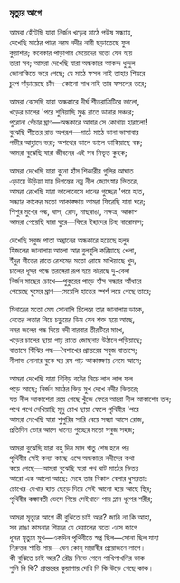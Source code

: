 ### মৃত্যুর আগে
আমরা হেঁটেছি যারা নির্জন খড়ের মাঠে পউষ সন্ধ্যায়,  
দেখেছি মাঠের পারে নরম নদীর নারী ছড়াতেছে ফুল  
কুয়াশার; কবেকার পাড়াগার মেয়েদের মতো যেন হায়  
তারা সব; আমরা দেখেছি যারা অন্ধকারে আকন্দ ধুন্দুল  
জোনাকিতে ভরে গেছে; যে মাঠে ফসল নাই তাহার শিয়রে  
চুপে দাঁড়ায়েছে চাঁদ—কোনো সাধ নাই তার ফসলের তরে;  

আমরা বেসেছি যারা অন্ধকারে দীর্ঘ শীতরাত্রিটিরে ভালো,  
খড়ের চালের 'পরে শুনিয়াছি মুগ্ধ রাতে ডানার সঞ্চার;  
পুরোনা পেঁচার ঘ্রাণ—অন্ধকারে আবার সে কোথায় হারালো!  
বুঝেছি শীতের রাত অপরূপ—মাঠে মাঠে ডানা ভাসাবার  
গভীর আহ্লাদে ভরা; অশত্থের ডালে ডালে ডাকিয়াছে বক;  
আমরা বুঝেছি যারা জীবনের এই সব নিভৃত কুহক;  

আমরা দেখেছি যারা বুনো হাঁস শিকারীর গুলির আঘাত  
এড়ায়ে উড়িয়া যায় দিগন্তের নম্র নীল জ্যোৎস্নার ভিতরে,  
আমরা রেখেছি যারা ভালোবেসে ধানের গুচ্ছের 'পরে হাত,  
সন্ধ্যার কাকের মতো আকাঙ্ক্ষায় আমরা ফিরেছি যারা ঘরে;  
শিশুর মুখের গন্ধ, ঘাস, রোদ, মাছরাঙা, নক্ষত্র, আকাশ  
আমরা পেয়েছি যারা ঘুরে—ফিরে ইহাদের চিহ্ন বারোমাস;  

দেখেছি সবুজ পাতা অঘ্রানের অন্ধকারে হয়েছে হলুদ  
হিজলের জানালায় আলো আর বুলবুলি করিয়াছে খেলা,  
ইঁদুর শীতের রাতে রেশমের মতো রোমে মাখিয়াছে খুদ,  
চালের ধূসর গন্ধে তরঙ্গেরা রূপ হয়ে ঝরেছে দু-বেলা  
নির্জন মাছের চোখে—পুকুরের পাড়ে হাঁস সন্ধ্যার আঁধারে  
পেয়েছে ঘুমের ঘ্রাণ—মেয়েলি হাতের স্পর্শ লয়ে গেছে তারে;  

মিনারের মতো মেঘ সোনালি চিলেরে তার জানালায় ডাকে,  
বেতের লতার নিচে চড়ুয়ের ডিম যেন শক্ত হয়ে আছে,  
নমর জলের গন্ধ দিয়ে নদী বারবার তীরটিরে মাখে,  
খড়ের চালের ছায়া গাঢ় রাতে জোছনার উঠানে পড়িয়াছে;  
বাতাসে ঝিঁঝির গন্ধ—বৈশাখের প্রান্তরের সবুজ বাতাসে;  
নীলাভ নোনার বুকে ঘর রস গাঢ় আকাঙ্ক্ষায় নেমে আসে;  

আমরা দেখেছি যারা নিবিড় বটের নিচে লাল লাল ফল  
পড়ে আছে; নির্জন মাঠের ভিড় মুখ দেখে নদীর ভিতরে;  
যত নীল আকাশেরা রয়ে গেছে খুঁজে ফেরে আরো নীল আকাশের তল;  
পথে পথে দেখিয়াছি মৃদু চোখ ছায়া ফেলে পৃথিবীর 'পরে  
আমরা দেখেছি যারা শুপুরির সারি বেয়ে সন্ধ্যা আসে রোজ,  
প্রতিদিন ভোর আসে ধানের গুচ্ছের মতো সবুজ সহজ;  

আমরা বুঝেছি যারা বহু দিন মাস ঋতু শেষ হলে পর  
পৃথিবীর সেই কন্যা কাছে এসে অন্ধকারে নদীদের কথা  
কয়ে গেছে—আমরা বুঝেছি যারা পথ ঘাট মাঠের ভিতর  
আরো এক আলো আছে: দেহে তার বিকাল বেলার ধুসরতা:  
চোখের-দেখার হাত ছেড়ে দিয়ে সেই আলো হয়ে আছে স্থির;  
পৃথিবীর কঙ্কাবতী ভেসে গিয়ে সেইখানে পায় ম্লান ধূপের শরীর;  

আমরা মৃত্যুর আগে কী বুঝিতে চাই আর? জানি না কি আহা,  
সব রাঙা কামনার শিয়রে যে দেয়ালের মতো এসে জাগে  
ধূসর মৃত্যুর মুখ—একদিন পৃথিবীতে স্বপ্ন ছিল—সোনা ছিল যাহা  
নিরুত্তর শান্তি পায়—যেন কোন্‌ মায়াবীর প্রয়োজনে লাগে।  
কী বুঝিতে চাই আর? রৌদ্র নিভে গেলে পাখিপাখলির ডাক  
শুনি নি কি? প্রান্তরের কুয়াশায় দেখি নি কি উড়ে গেছে কাক।  